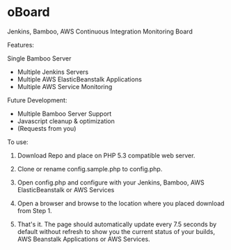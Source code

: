 oBoard
======

Jenkins, Bamboo, AWS Continuous Integration Monitoring Board


Features:

Single Bamboo Server
  - Multiple Jenkins Servers
  - Multiple AWS ElasticBeanstalk Applications
  - Multiple AWS Service Monitoring


Future Development:
  - Multiple Bamboo Server Support
  - Javascript cleanup & optimization
  - (Requests from you)
  
  
To use:

1. Download Repo and place on PHP 5.3 compatible web server.

2. Clone or rename config.sample.php to config.php.

3. Open config.php and configure with your Jenkins, Bamboo, AWS ElasticBeanstalk or AWS Services

4. Open a browser and browse to the location where you placed download from Step 1.

5. That's it. The page should automatically update every 7.5 seconds by default without refresh to show you the current status of your builds, AWS Beanstalk Applications or AWS Services.
